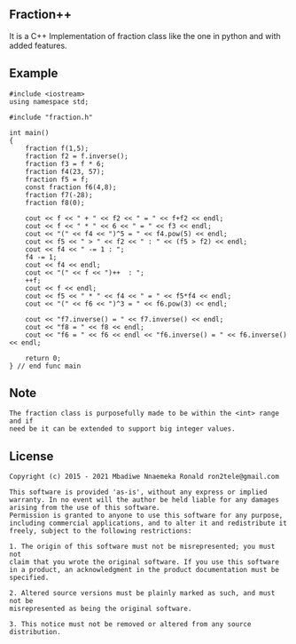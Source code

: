 ## Fraction++


It is a C++ Implementation of fraction class like the one in python and with added features.


Example
---------



    
    #include <iostream>
    using namespace std;
     
	#include "fraction.h"

    int main()
	{
	    fraction f(1,5);
	    fraction f2 = f.inverse();
	    fraction f3 = f * 6;
	    fraction f4(23, 57);
	    fraction f5 = f;
	    const fraction f6(4,8);
	    fraction f7(-28);
	    fraction f8(0);
	
	    cout << f << " + " << f2 << " = " << f+f2 << endl;
	    cout << f << " * " << 6 << " = " << f3 << endl;
	    cout << "(" << f4 << ")^5 = " << f4.pow(5) << endl;
	    cout << f5 << " > " << f2 << " : " << (f5 > f2) << endl;
	    cout << f4 << " -= 1 : ";
	    f4 -= 1;
	    cout << f4 << endl;
	    cout << "(" << f << ")++  : ";
	    ++f;
	    cout << f << endl;
	    cout << f5 << " * " << f4 << " = " << f5*f4 << endl;
	    cout << "(" << f6 << ")^3 = " << f6.pow(3) << endl;
	
	    cout << "f7.inverse() = " << f7.inverse() << endl;
	    cout << "f8 = " << f8 << endl;
	    cout << "f6 = " << f6 << endl << "f6.inverse() = " << f6.inverse() << endl;
	
	    return 0;
	} // end func main

Note
------

	The fraction class is purposefully made to be within the <int> range and if 
	need be it can be extended to support big integer values.
	

License
----------
    Copyright (c) 2015 - 2021 Mbadiwe Nnaemeka Ronald ron2tele@gmail.com

    This software is provided 'as-is', without any express or implied
    warranty. In no event will the author be held liable for any damages
    arising from the use of this software.
    Permission is granted to anyone to use this software for any purpose,
    including commercial applications, and to alter it and redistribute it
    freely, subject to the following restrictions:
    
    1. The origin of this software must not be misrepresented; you must not
    claim that you wrote the original software. If you use this software
    in a product, an acknowledgment in the product documentation must be
    specified.
    
    2. Altered source versions must be plainly marked as such, and must not be
    misrepresented as being the original software.
    
    3. This notice must not be removed or altered from any source distribution.
        
        
